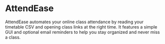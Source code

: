 # AttendEase
AttendEase automates your online class attendance by reading your timetable CSV and opening class links at the right time. It features a simple GUI and optional email reminders to help you stay organized and never miss a class.
